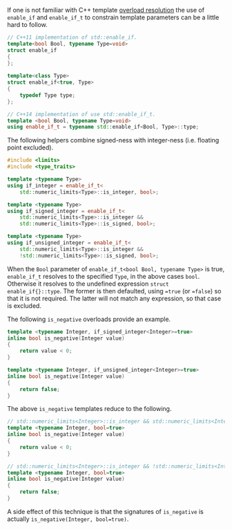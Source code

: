 If one is not familiar with C++ template [overload resolution](https://en.cppreference.com/w/cpp/language/overload_resolution) the use of `enable_if` and `enable_if_t` to constrain template parameters can be a little hard to follow.
```cpp
// C++11 implementation of std::enable_if.
template<bool Bool, typename Type=void>
struct enable_if
{
};
 
template<class Type>
struct enable_if<true, Type>
{
    typedef Type type;
};

// C++14 implementation of use std::enable_if_t.
template <bool Bool, typename Type=void>
using enable_if_t = typename std::enable_if<Bool, Type>::type;
```
The following helpers combine signed-ness with integer-ness (i.e. floating point excluded).
```cpp
#include <limits>
#include <type_traits>

template <typename Type>
using if_integer = enable_if_t<
    std::numeric_limits<Type>::is_integer, bool>;

template <typename Type>
using if_signed_integer = enable_if_t<
    std::numeric_limits<Type>::is_integer &&
    std::numeric_limits<Type>::is_signed, bool>;

template <typename Type>
using if_unsigned_integer = enable_if_t<
    std::numeric_limits<Type>::is_integer &&
    !std::numeric_limits<Type>::is_signed, bool>;
```
When the `Bool` parameter of `enable_if_t<bool Bool, typename Type>` is true, `enable_if_t` resolves to the specified `Type`, in the above cases `bool`. Otherwise it resolves to the undefined expression `struct enable_if{}::type`. The former is then defaulted, using `=true` (or `=false`) so that it is not required. The latter will not match any expression, so that case is excluded.

The following `is_negative` overloads provide an example.
```cpp
template <typename Integer, if_signed_integer<Integer>=true>
inline bool is_negative(Integer value)
{
    return value < 0;
}

template <typename Integer, if_unsigned_integer<Integer>=true>
inline bool is_negative(Integer value)
{
    return false;
}
```
The above `is_negative` templates reduce to the following.
```cpp
// std::numeric_limits<Integer>::is_integer && std::numeric_limits<Integer>::is_signed
template <typename Integer, bool=true>
inline bool is_negative(Integer value)
{
    return value < 0;
}

// std::numeric_limits<Integer>::is_integer && !std::numeric_limits<Integer>::is_signed
template <typename Integer, bool=true>
inline bool is_negative(Integer value)
{
    return false;
}
```
A side effect of this technique is that the signatures of `is_negative` is actually `is_negative(Integer, bool=true)`.